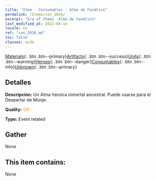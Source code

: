 ```yaml
---
title: "Item - Consumables - Alma de Fanático"
permalink: /Items/con_2016/
excerpt: "Era of Chaos  Alma de Fanático"
last_modified_at: 2021-04-14
locale: es
ref: "con_2016.md"
toc: false
classes: wide
---
```

 [Materials](/es/Items/){: .btn .btn--primary}[Artifacts](/es/Items/Artifacts/){: .btn .btn--success}[Units](/es/Items/Units/){: .btn .btn--warning}[Heroes](/es/Items/Heroes/){: .btn .btn--danger}[Consumables](/es/Items/Consumables/){: .btn .btn--info}[Unknown](/es/Items/Unknown/){: .btn .btn--primary}

## Detalles
 **Descripción:** Un Alma heroica inmortal ancestral. Puede usarse para el Despertar de Monje.

 **Quality:** <span style="color: #FF8C00">OK</span>

 **Type:** Event related

## Gather

  None

## This item contains:

  None

